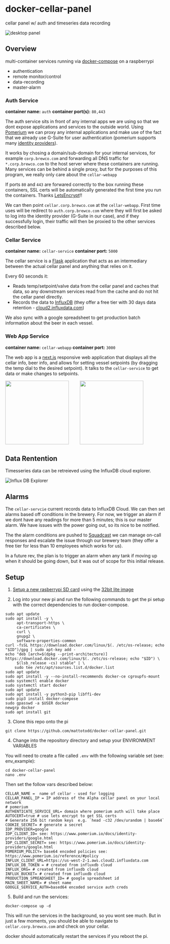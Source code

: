 # docker-cellar-panel

cellar panel w/ auth and timeseries data recording

![desktop panel](https://github.com/mattotodd/docker-cellar-panel/blob/main/docs/img/desktop_screenshot.png?raw=true)

## Overview

multi-container services running via [docker-compose](https://docs.docker.com/compose/) on a raspberrypi

* authentication
* remote monitor/control
* data-recording
* master-alarm

### Auth Service

**container name:** `auth`
**container port(s):** `80,443`

The auth service sits in front of any internal apps we are using so that we dont expose applications and services to the outside world. Using [Pomerium](https://www.pomerium.com/) we can proxy any internal applications and make use of the fact that we already use G-Suite for user authentication (pomerium supports many [identity providers](https://www.pomerium.io/docs/identity-providers/)).


It works by chosing a domain/sub-domain for your internal services, for example `corp.brewco.com` and forwarding all DNS traffic for `*.corp.brewco.com` to the host server where these containers are running. Many services can be behind a single proxy, but for the purposes of this program, we really only care about the `cellar-webapp`

If ports `80` and `443` are forwared correctly to the box running these containers, SSL certs will be automatically generated the first time you run the containers. Thanks [LetsEncrypt](https://letsencrypt.org/)!!

We can then point `cellar.corp.brewco.com` at the `cellar-webapp`. First time uses will be redirect to `auth.corp.brewco.com` where they will first be asked to log into the identity provider (G-Suite in our case), and if they successfully login, their traffic will then be proxied to the other services described below.


### Cellar Service

**container name:** `cellar-service`
**container port:** `5000`

The cellar service is a [Flask](https://flask.palletsprojects.com/en/1.1.x/quickstart/) application that acts as an intermediary between the actual cellar panel and anything that relies on it. 

Every 60 seconds it:
- Reads temp/setpoint/valve data from the cellar panel and caches that data, so any downstream services read from the cache and do not hit the cellar panel directly.
- Records the data to [InfluxDB](https://www.influxdata.com/) (they offer a free tier with 30 days data retention - [cloud2.influxdata.com](https://cloud2.influxdata.com))

We also sync with a google spreadsheet to get production batch information about the beer in each vessel.

### Web App Service

**container name:** `cellar-webapp`
**container port:** `3000`

The web app is a [next.js](https://nextjs.org/) responsive web application that displays all the cellar info, beer info, and allows for setting vessel setpoints (by dragging the temp dial to the desired setpoint). It talks to the `cellar-service` to get data or make changes to setpoints.

<img src="https://github.com/mattotodd/docker-cellar-panel/blob/main/docs/img/mobile_screenshot.jpeg?raw=true" width="200"><span>&nbsp;&nbsp;&nbsp;&nbsp;&nbsp;&nbsp;&nbsp;&nbsp;&nbsp;</span><img src="https://github.com/mattotodd/docker-cellar-panel/blob/main/docs/img/mobile_screenshot_2.JPG?raw=true" width="200">

## Data Rentention

Timesseries data can be retreieved using the InfluxDB cloud explorer.

![Influx DB Explorer](https://github.com/mattotodd/docker-cellar-panel/blob/main/docs/img/InfluxDB_Explorer.png?raw=true)


## Alarms

The `cellar-servcie` current records data to InfluxDB Cloud. We can then set alarms based off conditions in the brewery. For now, we trigger an alarm if we dont have any readings for more than 5 minutes; this is our master alarm. We have issues with the power going out, so its nice to be notified.

The the alarm conditions are pushed to [Squadcast](https://www.squadcast.com/) we can manage on-call responses and escalate the issue through our brewery team (they offer a free tier for less than 10 employees which works for us).

In a future rev, the plan is to trigger an alarm when any tank if moving up when it should be going down, but it was out of scope for this initial release.


## Setup 

1. [Setup a new rasberrypi SD card](https://www.raspberrypi.org/documentation/installation/installing-images/) using the [32bit lite image](https://www.raspberrypi.org/downloads/raspberry-pi-os/)

2. Log into your new pi and run the following commands to get the pi setup with the correct dependencies to run docker-compose.

```
sudo apt update
sudo apt install -y \
     apt-transport-https \
     ca-certificates \
     curl \
     gnupg2 \
     software-properties-common
curl -fsSL https://download.docker.com/linux/$(. /etc/os-release; echo "$ID")/gpg | sudo apt-key add -
echo "deb [arch=$(dpkg --print-architecture)] https://download.docker.com/linux/$(. /etc/os-release; echo "$ID") \
     $(lsb_release -cs) stable" | \
    sudo tee /etc/apt/sources.list.d/docker.list
sudo apt update
sudo apt install -y --no-install-recommends docker-ce cgroupfs-mount
sudo systemctl enable docker
sudo systemctl start docker
sudo apt update
sudo apt install -y python3-pip libffi-dev
sudo pip3 install docker-compose
sudo gpasswd -a $USER docker
newgrp docker
sudo apt install git
```

3. Clone this repo onto the pi

```
git clone https://github.com/mattotodd/docker-cellar-panel.git
```

4. Change into the repository directory and setup your ENVIRONMENT VARIABLES

You will need to create a file called `.env` with the following variable set (see: env_example):

```
cd docker-cellar-panel
nano .env
```

Then set the follow vars described below:

```
CELLAR_NAME =  name of cellar - used for logging
CELLAR_PANEL_IP = IP address of the Alpha cellar panel on your local network
# pomerium
AUTHENTICATE_SERVICE_URL= domain where pomerium auth will take place
AUTOCERT=true # use lets encrypt to get SSL certs
# Generate 256 bit random keys  e.g. `head -c32 /dev/urandom | base64`
COOKIE_SECRET= # generate a secret
IDP_PROVIDER=google
IDP_CLIENT_ID= see: https://www.pomerium.io/docs/identity-providers/google.html
IDP_CLIENT_SECRET= see: https://www.pomerium.io/docs/identity-providers/google.html
POMERIUM_POLICY= base64 encoded policies see: https://www.pomerium.io/reference/#policy
INFLUX_CLIENT_URL=https://us-west-2-1.aws.cloud2.influxdata.com
INFLUX_DB_TOKEN = # created from influxdb cloud
INFLUX_ORG= # created from influxdb cloud
INFLUX_BUCKET= # created from influxdb cloud
PRODUCTION_SPREADSHEET_ID= # google spreadsheet id
MAIN_SHEET_NAME= # sheet name
GOOGLE_SERVICE_AUTH=based64 encoded service auth creds
```

5. Build and run the services:
```
docker-compose up -d
```
This will run the services in the background, so you wont see much.  But in just a few moments, you should be able to navigate to `cellar.corp.brewco.com` and check on your cellar.

docker should automatically restart the services if you reboot the pi.


